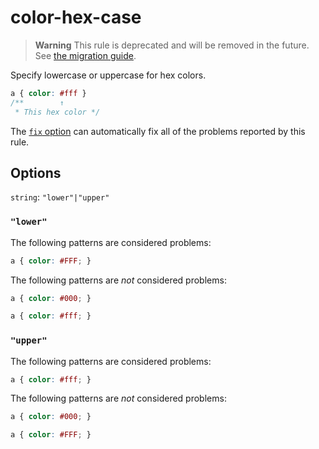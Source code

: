 # color-hex-case

> **Warning** This rule is deprecated and will be removed in the future. See [the migration guide](https://github.com/stylelint/stylelint/tree/15.10.1/docsmigration-guideto-15.md).

Specify lowercase or uppercase for hex colors.

<!-- prettier-ignore -->
```css
a { color: #fff }
/**        ↑
 * This hex color */
```

The [`fix` option](https://github.com/stylelint/stylelint/tree/15.10.1/docsuser-guideoptions.md#fix) can automatically fix all of the problems reported by this rule.

## Options

`string`: `"lower"|"upper"`

### `"lower"`

The following patterns are considered problems:

<!-- prettier-ignore -->
```css
a { color: #FFF; }
```

The following patterns are _not_ considered problems:

<!-- prettier-ignore -->
```css
a { color: #000; }
```

<!-- prettier-ignore -->
```css
a { color: #fff; }
```

### `"upper"`

The following patterns are considered problems:

<!-- prettier-ignore -->
```css
a { color: #fff; }
```

The following patterns are _not_ considered problems:

<!-- prettier-ignore -->
```css
a { color: #000; }
```

<!-- prettier-ignore -->
```css
a { color: #FFF; }
```
